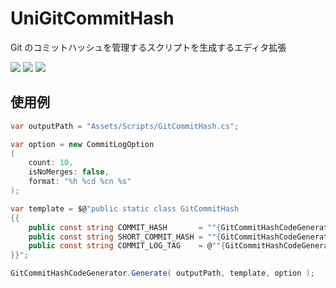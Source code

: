 # UniGitCommitHash

Git のコミットハッシュを管理するスクリプトを生成するエディタ拡張

![](https://img.shields.io/badge/Unity-2019.2%2B-red.svg)
![](https://img.shields.io/badge/.NET-4.x-orange.svg)
[![](https://img.shields.io/github/license/baba-s/UniGitCommitHash.svg)](https://github.com/baba-s/UniGitCommitHash/blob/master/LICENSE.md)

## 使用例

```cs
var outputPath = "Assets/Scripts/GitCommitHash.cs";

var option = new CommitLogOption
(
	count: 10,
	isNoMerges: false,
	format: "%h %cd %cn %s"
);

var template = $@"public static class GitCommitHash
{{
    public const string COMMIT_HASH       = ""{GitCommitHashCodeGenerator.COMMIT_HASH_TAG}"";
    public const string SHORT_COMMIT_HASH = ""{GitCommitHashCodeGenerator.SHORT_COMMIT_HASH_TAG}"";
    public const string COMMIT_LOG_TAG    = @""{GitCommitHashCodeGenerator.COMMIT_LOG_TAG}"";
}}";

GitCommitHashCodeGenerator.Generate( outputPath, template, option );
```
